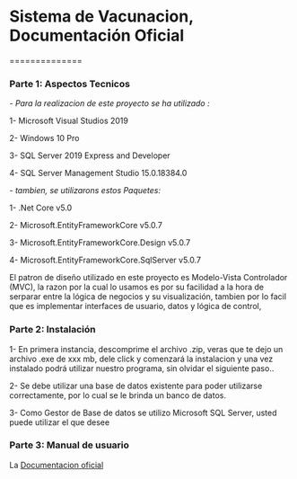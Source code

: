 # Sistema de Vacunacion, Documentación Oficial #
==============

### Parte 1: Aspectos Tecnicos

*- Para la realizacion de este proyecto se ha utilizado :*

1- Microsoft Visual Studios 2019

2- Windows 10 Pro

3- SQL Server 2019 Express and Developer

4- SQL Server Management Studio	15.0.18384.0

*- tambien, se utilizarons estos Paquetes:*

1- .Net Core v5.0

2- Microsoft.EntityFrameworkCore v5.0.7

3- Microsoft.EntityFrameworkCore.Design v5.0.7

4- Microsoft.EntityFrameworkCore.SqlServer v5.0.7

El patron de diseño utilizado en este proyecto es Modelo-Vista Controlador (MVC), la razon por la cual lo usamos es por su facilidad a la hora de serparar entre la lógica de negocios y su visualización, tambien por lo facil que es implementar interfaces de usuario, datos y lógica de control, 

### Parte 2: Instalación

1- En primera instancia, descomprime el archivo .zip, veras que te dejo un archivo .exe de xxx mb, dele click y comenzará la instalacion y una vez instalado podrá utilizar nuestro programa, sin olvidar el siguiente paso..

2- Se debe utilizar una base de datos existente para poder utilizarse correctamente, por lo cual se le brinda un banco de datos. 

3- Como Gestor de Base de datos se utilizo Microsoft SQL Server, usted puede utilizar el que desee

### Parte 3: Manual de usuario
La [ Documentacion oficial ]( https://github.com/UCASV/proyecto-final-grupo18/blob/master/BDProyecto/Documentacion%20Oficial.pdf )




